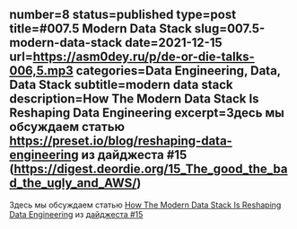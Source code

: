 number=8
status=published
type=post
title=#007.5 Modern Data Stack
slug=007.5-modern-data-stack
date=2021-12-15
url=https://asm0dey.ru/p/de-or-die-talks-006,5.mp3
categories=Data Engineering, Data, Data Stack
subtitle=modern data stack
description=How The Modern Data Stack Is Reshaping Data Engineering
excerpt=Здесь мы обсуждаем статью https://preset.io/blog/reshaping-data-engineering из дайджеста #15 (https://digest.deordie.org/15_The_good_the_bad_the_ugly_and_AWS/)
---

Здесь мы обсуждаем статью [How The Modern Data Stack Is Reshaping Data Engineering](https://preset.io/blog/reshaping-data-engineering/) из [дайджеста #15](https://digest.deordie.org/15_The_good_the_bad_the_ugly_and_AWS/)
